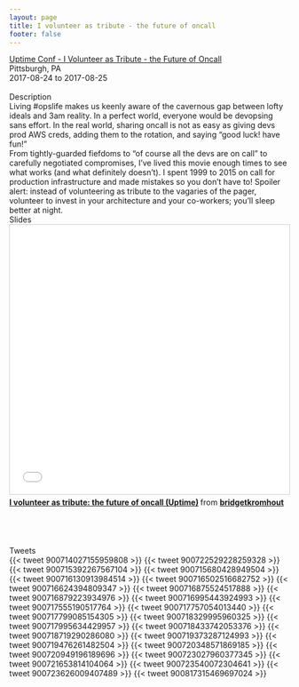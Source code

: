```yaml
---
layout: page
title: I volunteer as tribute - the future of oncall
footer: false
---
```


<div class="views-field views-field-nothing">        <span class="field-content views-field-field-details"><a href="https://uptime.events/">Uptime Conf - I Volunteer as Tribute - the Future of Oncall</a><br>Pittsburgh, PA<br><span class="date-display-start">2017-08-24</span> to <span class="date-display-end">2017-08-25</span></span></div>
<br>
Description
<br>
Living #opslife makes us keenly aware of the cavernous gap between lofty ideals and 3am reality. In a perfect world, everyone would be devopsing sans effort. In the real world, sharing oncall is not as easy as giving devs prod AWS creds, adding them to the rotation, and saying “good luck! have fun!”
<br>
From tightly-guarded fiefdoms to “of course all the devs are on call” to carefully negotiated compromises, I’ve lived this movie enough times to see what works (and what definitely doesn’t). I spent 1999 to 2015 on call for production infrastructure and made mistakes so you don’t have to! Spoiler alert: instead of volunteering as tribute to the vagaries of the pager, volunteer to invest in your architecture and your co-workers; you’ll sleep better at night.

<br>
Slides
<br>
<iframe src="//www.slideshare.net/slideshow/embed_code/key/FRFDLrdss65Puo" width="595" height="485" frameborder="0" marginwidth="0" marginheight="0" scrolling="no" style="border:1px solid #CCC; border-width:1px; margin-bottom:5px; max-width: 100%;" allowfullscreen> </iframe> <div style="margin-bottom:5px"> <strong> <a href="//www.slideshare.net/bridgetkromhout/i-volunteer-as-tribute-the-future-of-oncall-uptime" title="I volunteer as tribute: the future of oncall (Uptime)" target="_blank">I volunteer as tribute: the future of oncall (Uptime)</a> </strong> from <strong><a href="https://www.slideshare.net/bridgetkromhout" target="_blank">bridgetkromhout</a></strong> </div>

<br>

<br>
<br>

Tweets
<br>
{{< tweet 900714027155959808 >}}
{{< tweet 900722529228259328 >}}
{{< tweet 900715392267567104 >}}
{{< tweet 900715680428949504 >}}
{{< tweet 900716130913984514 >}}
{{< tweet 900716502516682752 >}}
{{< tweet 900716624394809347 >}}
{{< tweet 900716875524517888 >}}
{{< tweet 900716879223934976 >}}
{{< tweet 900716995443924993 >}}
{{< tweet 900717555190517764 >}}
{{< tweet 900717757054013440 >}}
{{< tweet 900717799085154305 >}}
{{< tweet 900718329995960325 >}}
{{< tweet 900717995634429957 >}}
{{< tweet 900718433742053376 >}}
{{< tweet 900718719290286080 >}}
{{< tweet 900719373287124993 >}}
{{< tweet 900719476261482504 >}}
{{< tweet 900720348571869185 >}}
{{< tweet 900720949196189696 >}}
{{< tweet 900723027960377345 >}}
{{< tweet 900721653814104064 >}}
{{< tweet 900723540072304641 >}}
{{< tweet 900723626009407489 >}}
{{< tweet 900817315469697024 >}}
